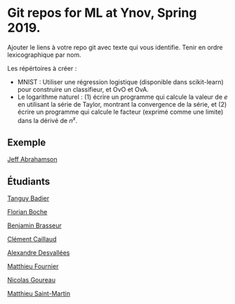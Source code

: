﻿# Git repos for ML at Ynov, Spring 2019.

Ajouter le liens à votre repo git avec texte qui vous identifie.
Tenir en ordre lexicographique par nom.

Les répértoires à créer :
* MNIST : Utiliser une régression logistique (disponible dans scikit-learn) pour construire un classifieur, et OvO et OvA.
* Le logarithme naturel : (1) écrire un programme qui calcule la valeur de $e$ en utilisant la série de Taylor, montrant la convergence de la série, et (2) écrire un programme qui calcule le facteur (exprimé comme une limite) dans la dérivé de $n^x$.

## Exemple

[Jeff Abrahamson](https://github.com/JeffAbrahamson/dotfiles)

## Étudiants

[Tanguy Badier](https://github.com/Rock3f/Exercice-Machine-Learning)

[Florian Boche](https://github.com/Nair0fl/CoursMachineLearning)

[Benjamin Brasseur](https://github.com/benjaminbra/ML-BBR)

[Clément Caillaud](https://github.com/ClementCaillaud/MachineLearning_ynov)

[Alexandre Desvallées](https://github.com/AlexDesvallees/Alex-ML)

[Matthieu Fournier](https://github.com/LordInateur/ML_2019_matthieuf_exo)

[Nicolas Goureau](https://github.com/Killy85/MachineLearningExercises)

[Matthieu Saint-Martin](https://github.com/msaintmartin/ml-exercises)
